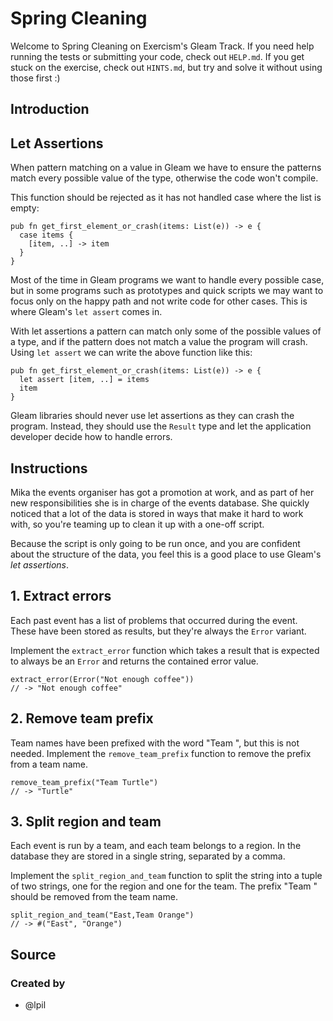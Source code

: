 # Spring Cleaning

Welcome to Spring Cleaning on Exercism's Gleam Track.
If you need help running the tests or submitting your code, check out `HELP.md`.
If you get stuck on the exercise, check out `HINTS.md`, but try and solve it without using those first :)

## Introduction

## Let Assertions

When pattern matching on a value in Gleam we have to ensure the patterns match every possible value of the type, otherwise the code won't compile.

This function should be rejected as it has not handled case where the list is empty:

```gleam
pub fn get_first_element_or_crash(items: List(e)) -> e {
  case items {
    [item, ..] -> item
  }
}
```

Most of the time in Gleam programs we want to handle every possible case, but in some programs such as prototypes and quick scripts we may want to focus only on the happy path and not write code for other cases. This is where Gleam's `let assert` comes in.

With let assertions a pattern can match only some of the possible values of a type, and if the pattern does not match a value the program will crash. Using `let assert` we can write the above function like this:

```gleam
pub fn get_first_element_or_crash(items: List(e)) -> e {
  let assert [item, ..] = items
  item
}
```

Gleam libraries should never use let assertions as they can crash the program. Instead, they should use the `Result` type and let the application developer decide how to handle errors.

## Instructions

Mika the events organiser has got a promotion at work, and as part of her new responsibilities she is in charge of the events database. She quickly noticed that a lot of the data is stored in ways that make it hard to work with, so you're teaming up to clean it up with a one-off script.

Because the script is only going to be run once, and you are confident about the structure of the data, you feel this is a good place to use Gleam's _let assertions_.

## 1. Extract errors

Each past event has a list of problems that occurred during the event. These have been stored as results, but they're always the `Error` variant.


Implement the `extract_error` function which takes a result that is expected to always be an `Error` and returns the contained error value.

```gleam
extract_error(Error("Not enough coffee"))
// -> "Not enough coffee"
```

## 2. Remove team prefix

Team names have been prefixed with the word "Team ", but this is not needed. Implement the `remove_team_prefix` function to remove the prefix from a team name.

```gleam
remove_team_prefix("Team Turtle")
// -> "Turtle"
```

## 3. Split region and team

Each event is run by a team, and each team belongs to a region. In the database they are stored in a single string, separated by a comma.

Implement the `split_region_and_team` function to split the string into a tuple of two strings, one for the region and one for the team. The prefix "Team " should be removed from the team name.

```gleam
split_region_and_team("East,Team Orange")
// -> #("East", "Orange")
```

## Source

### Created by

- @lpil